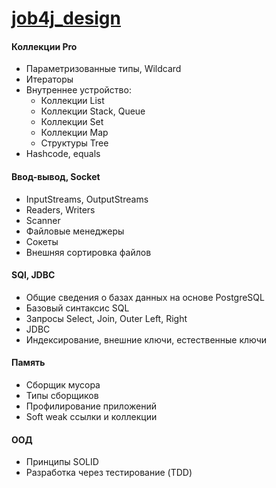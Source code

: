 # [job4j_design](https://job4j.ru/)

#### Коллекции Pro

- Параметризованные типы, Wildcard
- Итераторы
- Внутреннее устройство:
    - Коллекции List
    - Коллекции Stack, Queue
    - Коллекции Set
    - Коллекции Map
    - Структуры Tree
- Hashcode, equals

#### Ввод-вывод, Socket

- InputStreams, OutputStreams
- Readers, Writers
- Scanner
- Файловые менеджеры
- Сокеты
- Внешняя сортировка файлов

#### SQl, JDBC

- Общие сведения о базах данных на основе PostgreSQL
- Базовый синтаксис SQL
- Запросы Select, Join, Outer Left, Right
- JDBC
- Индексирование, внешние ключи, естественные ключи

#### Память

- Сборщик мусора
- Типы сборщиков
- Профилирование приложений
- Soft weak ссылки и коллекции

#### ООД

- Принципы SOLID
- Разработка через тестирование (TDD)